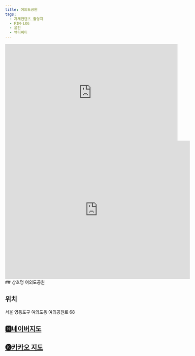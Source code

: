 ```yaml
---
title: 여의도공원
tags:
  - 자체컨텐츠_촬영지
  - FIM-LOG
  - 윤진
  - 액티비티
---
```

<iframe width="560" height="315" src="https://www.youtube.com/embed/fjokKhWogvs?si=Zl1A5A6UIIUnENV4" title="YouTube video player" frameborder="0" allow="accelerometer; autoplay; clipboard-write; encrypted-media; gyroscope; picture-in-picture; web-share" referrerpolicy="strict-origin-when-cross-origin" allowfullscreen></iframe>

<iframe src="https://www.google.com/maps/embed?pb=!1m18!1m12!1m3!1d6328.423856959652!2d126.92360162355197!3d37.52650124647612!2m3!1f0!2f0!3f0!3m2!1i1024!2i768!4f13.1!3m3!1m2!1s0x357c9f227cb7d1c1%3A0x106cea0f2a17ac4e!2z7Jes7J2Y64-E6rO17JuQ!5e0!3m2!1sko!2skr!4v1741356345408!5m2!1sko!2skr" width="600" height="450" style="border:0;" allowfullscreen="" loading="lazy" referrerpolicy="no-referrer-when-downgrade"></iframe>
## 상호명
여의도공원

## 위치
서울 영등포구 여의도동 여의공원로 68


## [🅽네이버지도](https://naver.me/5z52fQdX)

## [🅚카카오 지도](https://place.map.kakao.com/11358098)